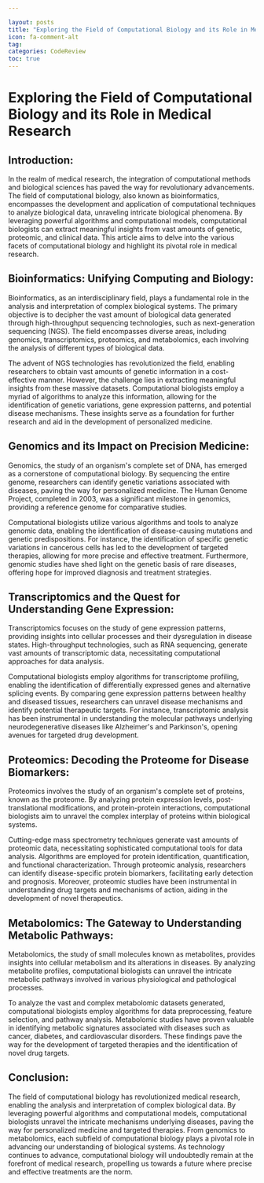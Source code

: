 ```yaml
---

layout: posts
title: "Exploring the Field of Computational Biology and its Role in Medical Research"
icon: fa-comment-alt
tag:      
categories: CodeReview
toc: true
---
```




# Exploring the Field of Computational Biology and its Role in Medical Research

## Introduction:

In the realm of medical research, the integration of computational methods and biological sciences has paved the way for revolutionary advancements. The field of computational biology, also known as bioinformatics, encompasses the development and application of computational techniques to analyze biological data, unraveling intricate biological phenomena. By leveraging powerful algorithms and computational models, computational biologists can extract meaningful insights from vast amounts of genetic, proteomic, and clinical data. This article aims to delve into the various facets of computational biology and highlight its pivotal role in medical research.

## Bioinformatics: Unifying Computing and Biology:

Bioinformatics, as an interdisciplinary field, plays a fundamental role in the analysis and interpretation of complex biological systems. The primary objective is to decipher the vast amount of biological data generated through high-throughput sequencing technologies, such as next-generation sequencing (NGS). The field encompasses diverse areas, including genomics, transcriptomics, proteomics, and metabolomics, each involving the analysis of different types of biological data.

The advent of NGS technologies has revolutionized the field, enabling researchers to obtain vast amounts of genetic information in a cost-effective manner. However, the challenge lies in extracting meaningful insights from these massive datasets. Computational biologists employ a myriad of algorithms to analyze this information, allowing for the identification of genetic variations, gene expression patterns, and potential disease mechanisms. These insights serve as a foundation for further research and aid in the development of personalized medicine.

## Genomics and its Impact on Precision Medicine:

Genomics, the study of an organism's complete set of DNA, has emerged as a cornerstone of computational biology. By sequencing the entire genome, researchers can identify genetic variations associated with diseases, paving the way for personalized medicine. The Human Genome Project, completed in 2003, was a significant milestone in genomics, providing a reference genome for comparative studies.

Computational biologists utilize various algorithms and tools to analyze genomic data, enabling the identification of disease-causing mutations and genetic predispositions. For instance, the identification of specific genetic variations in cancerous cells has led to the development of targeted therapies, allowing for more precise and effective treatment. Furthermore, genomic studies have shed light on the genetic basis of rare diseases, offering hope for improved diagnosis and treatment strategies.

## Transcriptomics and the Quest for Understanding Gene Expression:

Transcriptomics focuses on the study of gene expression patterns, providing insights into cellular processes and their dysregulation in disease states. High-throughput technologies, such as RNA sequencing, generate vast amounts of transcriptomic data, necessitating computational approaches for data analysis.

Computational biologists employ algorithms for transcriptome profiling, enabling the identification of differentially expressed genes and alternative splicing events. By comparing gene expression patterns between healthy and diseased tissues, researchers can unravel disease mechanisms and identify potential therapeutic targets. For instance, transcriptomic analysis has been instrumental in understanding the molecular pathways underlying neurodegenerative diseases like Alzheimer's and Parkinson's, opening avenues for targeted drug development.

## Proteomics: Decoding the Proteome for Disease Biomarkers:

Proteomics involves the study of an organism's complete set of proteins, known as the proteome. By analyzing protein expression levels, post-translational modifications, and protein-protein interactions, computational biologists aim to unravel the complex interplay of proteins within biological systems.

Cutting-edge mass spectrometry techniques generate vast amounts of proteomic data, necessitating sophisticated computational tools for data analysis. Algorithms are employed for protein identification, quantification, and functional characterization. Through proteomic analysis, researchers can identify disease-specific protein biomarkers, facilitating early detection and prognosis. Moreover, proteomic studies have been instrumental in understanding drug targets and mechanisms of action, aiding in the development of novel therapeutics.

## Metabolomics: The Gateway to Understanding Metabolic Pathways:

Metabolomics, the study of small molecules known as metabolites, provides insights into cellular metabolism and its alterations in diseases. By analyzing metabolite profiles, computational biologists can unravel the intricate metabolic pathways involved in various physiological and pathological processes.

To analyze the vast and complex metabolomic datasets generated, computational biologists employ algorithms for data preprocessing, feature selection, and pathway analysis. Metabolomic studies have proven valuable in identifying metabolic signatures associated with diseases such as cancer, diabetes, and cardiovascular disorders. These findings pave the way for the development of targeted therapies and the identification of novel drug targets.

## Conclusion:

The field of computational biology has revolutionized medical research, enabling the analysis and interpretation of complex biological data. By leveraging powerful algorithms and computational models, computational biologists unravel the intricate mechanisms underlying diseases, paving the way for personalized medicine and targeted therapies. From genomics to metabolomics, each subfield of computational biology plays a pivotal role in advancing our understanding of biological systems. As technology continues to advance, computational biology will undoubtedly remain at the forefront of medical research, propelling us towards a future where precise and effective treatments are the norm.